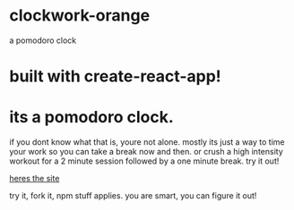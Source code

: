 # clockwork-orange
a pomodoro clock

# built with create-react-app!

# its a pomodoro clock.
if you dont know what that is, youre not alone. mostly its just a way to time your work so you can take a break now and then. or crush a high intensity workout for a 2 minute session followed by a one minute break. try it out!

[heres the site](https://levithehandyman.github.io/clockwork-orange/build/)

try it, fork it, npm stuff applies. you are smart, you can figure it out!
